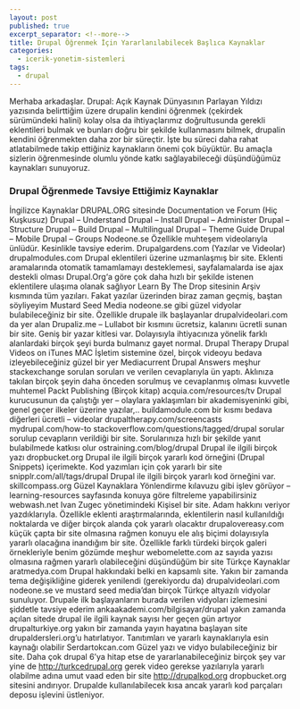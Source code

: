 ```yaml
---
layout: post
published: true
excerpt_separator: <!--more-->
title: Drupal Öğrenmek İçin Yararlanılabilecek Başlıca Kaynaklar
categories:
  - icerik-yonetim-sistemleri
tags:
  - drupal
---
```

Merhaba arkadaşlar. Drupal: Açık Kaynak Dünyasının Parlayan Yıldızı yazısında belirttiğim üzere drupalin kendini öğrenmek (çekirdek sürümündeki halini) kolay olsa da ihtiyaçlarımız doğrultusunda gerekli eklentileri bulmak ve bunları doğru bir şekilde kullanmasını bilmek, drupalin kendini öğrenmekten daha zor bir süreçtir. İşte bu süreci daha rahat atlatabilmede takip ettiğiniz kaynakların önemi çok büyüktür. Bu amaçla sizlerin öğrenmesinde olumlu yönde katkı sağlayabileceği düşündüğümüz kaynakları sunuyoruz.

<!--more-->

### Drupal Öğrenmede Tavsiye Ettiğimiz Kaynaklar

İngilizce Kaynaklar
DRUPAL.ORG sitesinde Documentation ve Forum (Hiç Kuşkusuz)
Drupal – Understand
Drupal – Install
Drupal – Administer
Drupal – Structure
Drupal – Build
Drupal – Multilingual
Drupal – Theme Guide
Drupal – Mobile
Drupal – Groups
Nodeone.se Özellikle muhteşem videolarıyla ünlüdür. Kesinlikle tavsiye ederim.
Drupalgardens.com (Yazılar ve Videolar)
drupalmodules.com Drupal eklentileri üzerine uzmanlaşmış bir site. Eklenti aramalarında otomatik tamamlamayı desteklemesi, sayfalamalarda ise ajax destekli olması Drupal.Org‘a göre çok daha hızlı bir şekilde istenen eklentilere ulaşıma olanak sağlıyor
Learn By The Drop  sitesinin Arşiv kısmında tüm yazıları. Fakat yazılar üzerinden biraz zaman geçmiş, baştan söyliyeyim
Mustard Seed Media nodeone.se gibi güzel vidyolar bulabileceğiniz bir site. Özellikle drupale ilk başlayanlar drupalvideolari.com da yer alan
Drupaliz.me – Lullabot bir kısmını ücretsiz, kalanını ücretli sunan bir site. Geniş bir yazar kitlesi var. Dolayısıyla ihtiyacınıza yönelik farklı alanlardaki birçok şeyi burda bulmanız gayet normal.
Drupal Therapy
Drupal Videos on iTunes  MAC İşletim sistemine özel, birçok videoyu bedava izleyebileceğiniz güzel bir yer
Mediacurrent
Drupal Answers meşhur stackexchange sorulan soruları ve verilen cevaplarıyla ün yaptı. Aklınıza takılan birçok şeyin daha önceden sorulmuş ve cevaplanmış olması kuvvetle muhtemel
Packt Publishing (Birçok kitap)
acquia.com/resources/tv Drupal kurucusunun da çalıştığı yer – olaylara yaklaşımları bir akademisyeninki gibi, genel geçer ilkeler üzerine yazılar,..
buildamodule.com bir kısmı bedava diğerleri ücretli – videolar
drupaltherapy.com/screencasts
mydrupal.com/how-to
stackoverflow.com/questions/tagged/drupal sorular sorulup cevapların verildiği bir site. Sorularınıza hızlı bir şekilde yanıt bulabilmede katkısı olur
ostraining.com/blog/drupal Drupal ile ilgili birçok yazı
dropbucket.org Drupal ile ilgili birçok yararlı kod örneğini (Drupal Snippets) içerimekte. Kod yazımları için çok yararlı bir site
snipplr.com/all/tags/drupal Drupal ile ilgili birçok yararlı kod örneğini var.
skillcompass.org Güzel Kaynaklara Yönlendirme kılavuzu gibi işlev görüyor – learning-resources sayfasında konuya göre filtreleme yapabilirsiniz
webwash.net Ivan Zugec yönetimindeki Kişisel bir site. Adam hakkını veriyor yazdıklarıyla. Özellikle eklenti araştırmalarında, eklentilerin nasıl kullanıldığı noktalarda ve diğer birçok alanda çok yararlı olacaktır
drupalovereasy.com küçük çapta bir site olmasına rağmen konuyu ele alış biçimi dolayısıyla yararlı olacağına inandığım bir site. Özellikle farklı türdeki birçok galeri örnekleriyle benim gözümde meşhur
webomelette.com az sayıda yazısı olmasına rağmen yararlı olabileceğini düşündüğüm bir site
Türkçe Kaynaklar
aratmedya.com Drupal hakkındaki belki en kapsamlı site. Yakın bir zamanda tema değişikliğine giderek yenilendi (gerekiyordu da)
drupalvideolari.com nodeone.se ve mustard seed media’dan birçok Türkçe altyazılı vidyolar sunuluyor. Drupale ilk başlayanların burada verilen vidyoları izlemesini şiddetle tavsiye ederim
ankaakademi.com/bilgisayar/drupal yakın zamanda açılan sitede drupal ile ilgili kaynak sayısı her geçen gün artıyor
drupalturkiye.org yakın bir zamanda yayın hayatına başlayan site drupaldersleri.org’u hatırlatıyor. Tanıtımları ve yararlı kaynaklarıyla esin kaynağı olabilir
Serdartokcan.com  Güzel yazı ve vidyo bulabileceğiniz bir site. Daha çok drupal 6’ya hitap etse de yararlanabileceğiniz birçok şey var yine de
http://turkcedrupal.org gerek video gerekse yazılarıyla yararlı olabilme adına umut vaad eden bir site
http://drupalkod.org  dropbucket.org sitesini andırıyor. Drupalde kullanılabilecek kısa ancak yararlı kod parçaları deposu işlevini üstleniyor.
